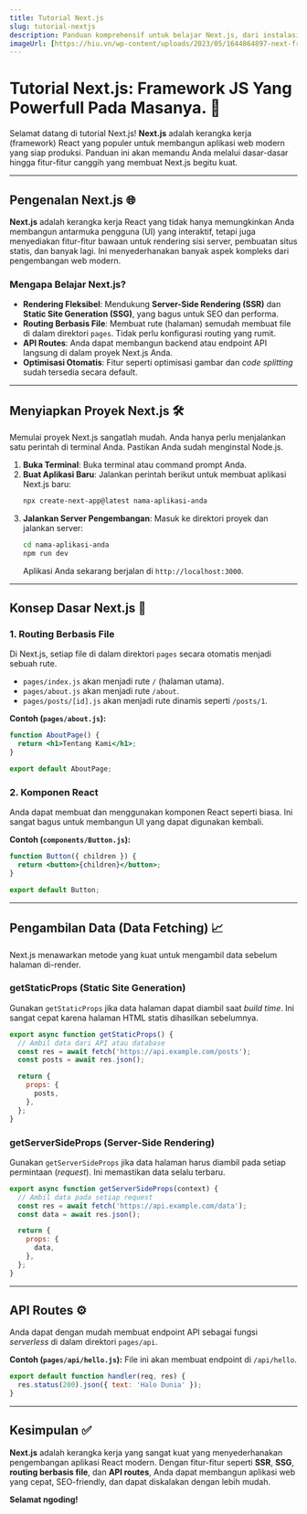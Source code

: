 ```yaml
---
title: Tutorial Next.js
slug: tutorial-nextjs
description: Panduan komprehensif untuk belajar Next.js, dari instalasi hingga fitur canggih seperti SSR dan API Routes.
imageUrl: [https://hiu.vn/wp-content/uploads/2023/05/1644864897-next-framework.jpg]
---
```

# Tutorial Next.js: Framework JS Yang Powerfull Pada Masanya. 🚀

Selamat datang di tutorial Next.js\! **Next.js** adalah kerangka kerja (framework) React yang populer untuk membangun aplikasi web modern yang siap produksi. Panduan ini akan memandu Anda melalui dasar-dasar hingga fitur-fitur canggih yang membuat Next.js begitu kuat.

-----

## Pengenalan Next.js 🌐

**Next.js** adalah kerangka kerja React yang tidak hanya memungkinkan Anda membangun antarmuka pengguna (UI) yang interaktif, tetapi juga menyediakan fitur-fitur bawaan untuk rendering sisi server, pembuatan situs statis, dan banyak lagi. Ini menyederhanakan banyak aspek kompleks dari pengembangan web modern.

### Mengapa Belajar Next.js?

  - **Rendering Fleksibel**: Mendukung **Server-Side Rendering (SSR)** dan **Static Site Generation (SSG)**, yang bagus untuk SEO dan performa.
  - **Routing Berbasis File**: Membuat rute (halaman) semudah membuat file di dalam direktori `pages`. Tidak perlu konfigurasi routing yang rumit.
  - **API Routes**: Anda dapat membangun backend atau endpoint API langsung di dalam proyek Next.js Anda.
  - **Optimisasi Otomatis**: Fitur seperti optimisasi gambar dan *code splitting* sudah tersedia secara default.

-----

## Menyiapkan Proyek Next.js 🛠️

Memulai proyek Next.js sangatlah mudah. Anda hanya perlu menjalankan satu perintah di terminal Anda. Pastikan Anda sudah menginstal Node.js.

1.  **Buka Terminal**: Buka terminal atau command prompt Anda.
2.  **Buat Aplikasi Baru**: Jalankan perintah berikut untuk membuat aplikasi Next.js baru:
    ```bash
    npx create-next-app@latest nama-aplikasi-anda
    ```
3.  **Jalankan Server Pengembangan**: Masuk ke direktori proyek dan jalankan server:
    ```bash
    cd nama-aplikasi-anda
    npm run dev
    ```
    Aplikasi Anda sekarang berjalan di `http://localhost:3000`.

-----

## Konsep Dasar Next.js 🧱

### 1\. Routing Berbasis File

Di Next.js, setiap file di dalam direktori `pages` secara otomatis menjadi sebuah rute.

  - `pages/index.js` akan menjadi rute `/` (halaman utama).
  - `pages/about.js` akan menjadi rute `/about`.
  - `pages/posts/[id].js` akan menjadi rute dinamis seperti `/posts/1`.

**Contoh (`pages/about.js`):**

```jsx
function AboutPage() {
  return <h1>Tentang Kami</h1>;
}

export default AboutPage;
```

### 2\. Komponen React

Anda dapat membuat dan menggunakan komponen React seperti biasa. Ini sangat bagus untuk membangun UI yang dapat digunakan kembali.

**Contoh (`components/Button.js`):**

```jsx
function Button({ children }) {
  return <button>{children}</button>;
}

export default Button;
```

-----

## Pengambilan Data (Data Fetching) 📈

Next.js menawarkan metode yang kuat untuk mengambil data sebelum halaman di-render.

### getStaticProps (Static Site Generation)

Gunakan `getStaticProps` jika data halaman dapat diambil saat *build time*. Ini sangat cepat karena halaman HTML statis dihasilkan sebelumnya.

```jsx
export async function getStaticProps() {
  // Ambil data dari API atau database
  const res = await fetch('https://api.example.com/posts');
  const posts = await res.json();

  return {
    props: {
      posts,
    },
  };
}
```

### getServerSideProps (Server-Side Rendering)

Gunakan `getServerSideProps` jika data halaman harus diambil pada setiap permintaan (*request*). Ini memastikan data selalu terbaru.

```jsx
export async function getServerSideProps(context) {
  // Ambil data pada setiap request
  const res = await fetch('https://api.example.com/data');
  const data = await res.json();

  return {
    props: {
      data,
    },
  };
}
```

-----

## API Routes ⚙️

Anda dapat dengan mudah membuat endpoint API sebagai fungsi *serverless* di dalam direktori `pages/api`.

**Contoh (`pages/api/hello.js`):**
File ini akan membuat endpoint di `/api/hello`.

```javascript
export default function handler(req, res) {
  res.status(200).json({ text: 'Halo Dunia' });
}
```

-----

## Kesimpulan ✅

**Next.js** adalah kerangka kerja yang sangat kuat yang menyederhanakan pengembangan aplikasi React modern. Dengan fitur-fitur seperti **SSR**, **SSG**, **routing berbasis file**, dan **API routes**, Anda dapat membangun aplikasi web yang cepat, SEO-friendly, dan dapat diskalakan dengan lebih mudah.

**Selamat ngoding\!**